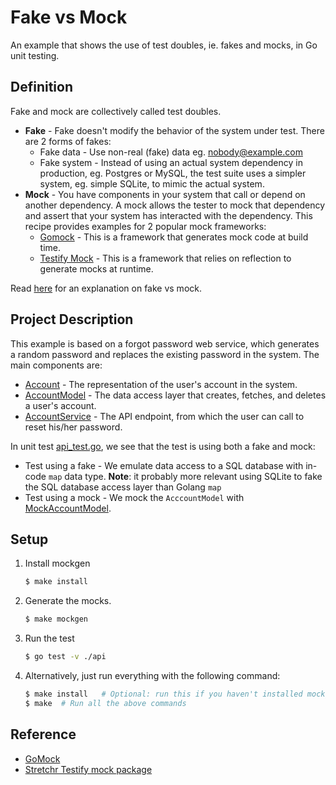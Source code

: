 # Fake vs Mock

An example that shows the use of test doubles, ie. fakes and mocks, in Go unit testing.

## Definition

Fake and mock are collectively called test doubles.

* **Fake** - Fake doesn't modify the behavior of the system under test. There are 2 forms of fakes:
  * Fake data - Use non-real (fake) data eg. nobody@example.com
  * Fake system - Instead of using an actual system dependency in production, eg. Postgres or MySQL, the test suite uses a simpler system, eg. simple SQLite, to mimic the actual system.
* **Mock** - You have components in your system that call or depend on another dependency. A mock allows the tester to mock that dependency and assert that your system has interacted with the dependency. This recipe provides examples for 2 popular mock frameworks:
  * [Gomock](https://github.com/golang/mock) - This is a framework that generates mock code at build time.
  * [Testify Mock](https://godoc.org/github.com/stretchr/testify/mock) - This is a framework that relies on reflection to generate mocks at runtime.

Read [here](https://stackoverflow.com/questions/346372/whats-the-difference-between-faking-mocking-and-stubbing) for an explanation on fake vs mock.

## Project Description

This example is based on a forgot password web service, which generates a random password and replaces the existing password in the system. The main components are:

* [Account](model/account.go) - The representation of the user's account in the system.
* [AccountModel](model/account.go) - The data access layer that creates, fetches, and deletes a user's account.
* [AccountService](api/api.go) - The API endpoint, from which the user can call to reset his/her password.

In unit test [api_test.go](api/api_test.go), we see that the test is using both a fake and mock:

* Test using a fake - We emulate data access to a SQL database with in-code `map` data type. **Note**: it probably more relevant using SQLite to fake the SQL database access layer than Golang `map`
* Test using a mock - We mock the `AcccountModel` with [MockAccountModel](api/mocks/model_testify_mock.go).

## Setup

1. Install mockgen

   ```bash
   $ make install
   ```

2. Generate the mocks.

   ```bash
   $ make mockgen
   ```

5. Run the test

   ```bash
   $ go test -v ./api
   ```

6. Alternatively, just run everything with the following command:

   ```bash
   $ make install   # Optional: run this if you haven't installed mockgen
   $ make  # Run all the above commands
   ```

## Reference

* [GoMock](https://github.com/golang/mock)
* [Stretchr Testify mock package](https://godoc.org/github.com/stretchr/testify/mock)
